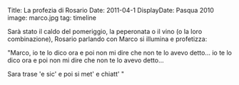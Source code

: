 Title: La profezia di Rosario
Date: 2011-04-1
DisplayDate: Pasqua 2010
image: marco.jpg
tag: timeline

Sarà stato il caldo del pomeriggio, la peperonata o il vino (o la
loro combinazione), Rosario parlando con Marco si illumina e
profetizza:

"Marco, io te lo dico ora e poi non mi dire che non te lo avevo
detto... io te lo dico ora e poi non mi dire che non te lo avevo
detto...

Sara trase 'e sic' e poi si met' e chiatt' "
